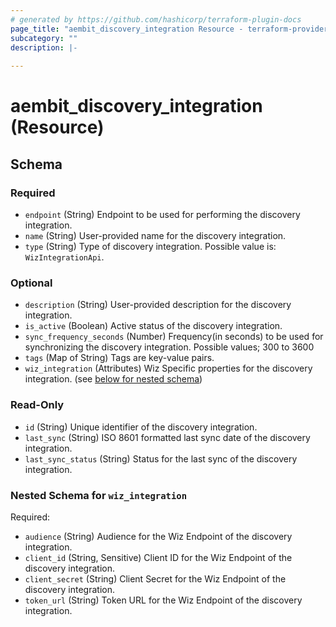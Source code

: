 ```yaml
---
# generated by https://github.com/hashicorp/terraform-plugin-docs
page_title: "aembit_discovery_integration Resource - terraform-provider-aembit"
subcategory: ""
description: |-
  
---
```


# aembit_discovery_integration (Resource)





<!-- schema generated by tfplugindocs -->
## Schema

### Required

- `endpoint` (String) Endpoint to be used for performing the discovery integration.
- `name` (String) User-provided name for the discovery integration.
- `type` (String) Type of discovery integration. Possible value is: `WizIntegrationApi`.

### Optional

- `description` (String) User-provided description for the discovery integration.
- `is_active` (Boolean) Active status of the discovery integration.
- `sync_frequency_seconds` (Number) Frequency(in seconds) to be used for synchronizing the discovery integration. Possible values; 300 to 3600
- `tags` (Map of String) Tags are key-value pairs.
- `wiz_integration` (Attributes) Wiz Specific properties for the discovery integration. (see [below for nested schema](#nestedatt--wiz_integration))

### Read-Only

- `id` (String) Unique identifier of the discovery integration.
- `last_sync` (String) ISO 8601 formatted last sync date of the discovery integration.
- `last_sync_status` (String) Status for the last sync of the discovery integration.

<a id="nestedatt--wiz_integration"></a>
### Nested Schema for `wiz_integration`

Required:

- `audience` (String) Audience for the Wiz Endpoint of the discovery integration.
- `client_id` (String, Sensitive) Client ID for the Wiz Endpoint of the discovery integration.
- `client_secret` (String) Client Secret for the Wiz Endpoint of the discovery integration.
- `token_url` (String) Token URL for the Wiz Endpoint of the discovery integration.
